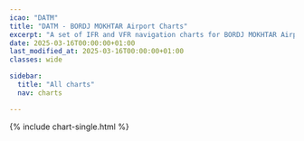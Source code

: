 ```yaml
---
icao: "DATM" 
title: "DATM - BORDJ MOKHTAR Airport Charts"
excerpt: "A set of IFR and VFR navigation charts for BORDJ MOKHTAR Airport"
date: 2025-03-16T00:00:00+01:00
last_modified_at: 2025-03-16T00:00:00+01:00
classes: wide

sidebar:
  title: "All charts"
  nav: charts

---
```


{% include chart-single.html %}